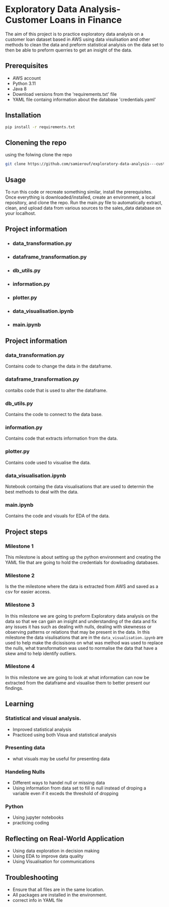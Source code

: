 # Exploratory Data Analysis- Customer Loans in Finance

The aim of this project is to practice exploratory data analysis on a customer loan dataset based in AWS using data visulisation and other methods to clean the data and preform statistical analyisis on the data set to then be able to preform querries to get an insight of the data.

## Prerequisites
- AWS account
- Python 3.11
- Java 8
- Download versions from the 'requirements.txt' file
- YAML file containg information about the database 'credentials.yaml'
  
## Installation
```bash
pip install -r requirements.txt
```

## Clonening the repo
using the folwing clone the repo
```bash
git clone https://github.com/samierouf/exploratory-data-analysis---customer-loans-in-finance925.git
```

## Usage
To run this code or recreate something similar, install the prerequisites. Once everything is downloaded/installed, create an environment, a local repository, and clone the repo. Run the main.py file to automatically extract, clean, and upload data from various sources to the sales_data database on your localhost.

## Project information
  - ### data_transformation.py
  - ### dataframe_transformation.py
  - ### db_utils.py
  - ### information.py
  - ### plotter.py
  - ### data_visualisation.ipynb
  - ### main.ipynb

## Project information
### data_transformation.py
Contains code to change the data in the dataframe.

### dataframe_transformation.py
contaibs code that is used to alter the dataframe.

### db_utils.py
Contains the code to connect to the data base.

### information.py
Contains code that extracts information from the data.

### plotter.py
Contains code used to visualise the data.

### data_visualisation.ipynb
Notebook containg the data visualisations that are used to determin the best methods to deal with the data.

### main.ipynb
Contains the code and visuals for EDA of the data.

## Project steps

### Milestone 1
This milestone is about setting up the python environment and creating the YAML file that are going to hold the credentials for dowloading databases.

### Milestone 2
Is the the milestone where the data is extracted from AWS and saved as a csv for easier access.

### Milestone 3
In this milestone we are going to preform Exploratory data analysis on the data so that we can gain an insight and understanding of the data and fix any issues it has such as dealing with nulls, dealing with skewnesss or observing patterns or relations that may be present in the data. In this milestone the data visulisations that are in the `data_visualisation.ipynb` are used to help make the dicissisons on what was method was used to replace the nulls, what transformation was used to normalise the data that have a skew amd to help identify outliers.

### Milestone 4
In this milestone we are going to look at what information can now be extracted from the dataframe and visualise them to better present our findings.

## Learning
### Statistical and visual analysis.
  - Improved statistical analysis
  - Practiced using both Visua and statistical analysis
### Presenting data
  - what visuals may be useful for presenting data
### Handeling Nulls
  - Different ways to handel null or missing data
  - Using information from data set  to fill in null instead of droping a variable even if it exceds the threshold of dropping
### Python
  -  Using jupyter notebooks
  -  practicing coding

## Reflecting on Real-World Application
  -  Using data exploration in decision making
  -  Using EDA to improve data quality
  -  Using Visualisation for communications

## Troubleshooting
 - Ensure that all files are in the same location.
 - All packages are installed in the environment.
 - correct info in YAML file








